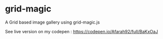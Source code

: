 # grid-magic
A Grid based image gallery using grid-magic.js

See live version on my codepen : https://codepen.io/Afarah92/full/BaKxOaJ
